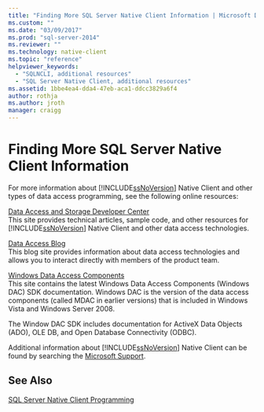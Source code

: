 ```yaml
---
title: "Finding More SQL Server Native Client Information | Microsoft Docs"
ms.custom: ""
ms.date: "03/09/2017"
ms.prod: "sql-server-2014"
ms.reviewer: ""
ms.technology: native-client
ms.topic: "reference"
helpviewer_keywords: 
  - "SQLNCLI, additional resources"
  - "SQL Server Native Client, additional resources"
ms.assetid: 1bbe4ea4-dda4-47eb-aca1-ddcc3829a6f4
author: rothja
ms.author: jroth
manager: craigg
---
```

# Finding More SQL Server Native Client Information
  For more information about [!INCLUDE[ssNoVersion](../../includes/ssnoversion-md.md)] Native Client and other types of data access programming, see the following online resources:  
  
 [Data Access and Storage Developer Center](https://go.microsoft.com/fwlink?linkid=4173)  
 This site provides technical articles, sample code, and other resources for [!INCLUDE[ssNoVersion](../../includes/ssnoversion-md.md)] Native Client and other data access technologies.  
  
 [Data Access Blog](https://go.microsoft.com/fwlink/?LinkId=48617)  
 This blog site provides information about data access technologies and allows you to interact directly with members of the product team.  
  
 [Windows Data Access Components](https://go.microsoft.com/fwlink/?LinkId=107907)  
 This site contains the latest Windows Data Access Components (Windows DAC) SDK documentation. Windows DAC is the version of the data access components (called MDAC in earlier versions) that is included in Windows Vista and Windows Server 2008.  
  
 The Window DAC SDK includes documentation for ActiveX Data Objects (ADO), OLE DB, and Open Database Connectivity (ODBC).  
  
 Additional information about [!INCLUDE[ssNoVersion](../../includes/ssnoversion-md.md)] Native Client can be found by searching the [Microsoft Support](https://support.microsoft.com).  
  
## See Also  
 [SQL Server Native Client Programming](sql-server-native-client-programming.md)  
  
  
